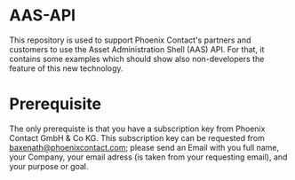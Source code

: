 # AAS-API

This repository is used to support Phoenix Contact's partners and customers to use the Asset Administration Shell (AAS) API.
For that, it contains some examples which should show also non-developers the feature of this new technology.

# Prerequisite

The only prerequiste is that you have a subscription key from Phoenix Contact GmbH & Co KG. This subscription key can be requested from  <baxenath@phoenixcontact.com>; please send an Email with you full name, your Company, your email adress (is taken from your requesting email), and your purpose or goal.

